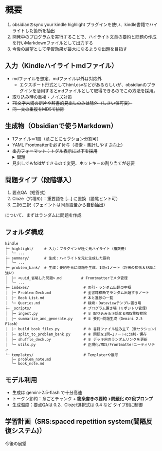 # 概要
1. obsidianのsync your kindle highlight プラグインを使い、kindle書籍でハイライトした箇所を抽出
1. 開発中のプログラムを実行することで、ハイライト文章の要約と問題の作成を行いMarkdownファイルとして出力する
1. 今後の展望として学習効果が最大になるような出題を目指す
##  入力（Kindleハイライトmdファイル）
- mdファイルを想定、mdファイル以外は対応外
    - エクスポート形式としてhtml,csvなどがあるらしいが、obsidianのプラグインを活用するとmdファイルとして取得できるのでこの方法を採用。
- 取り込み時の重複・ノイズ対策
- ~~70文字未満の断片や辞書的見出しのみは除外（しきい値可変）~~
- ~~同一文の重複をMD5で排除~~
## 生成物（Obsidianで使うMarkdown）
- 1ファイル＝1冊（章ごとにセクション分割可）
- YAML Frontmatterを必ず付与（検索・集計しやすさ向上）
- ~~出力フォーマット：トグル表示に以下を採用~~
        <details><summary>問題</summary>回答</details>
- 見出しでもfoldができるので変更、ホットキーの割り当てが必要
## 問題タイプ（段階導入）
1. 要点QA（短答式）
1. Cloze（穴埋め）：重要語を [...] に置換（語尾ヒント可）
1. 二択/三択（フェイントは同章語彙から自動抽出）

について、まずはランダムに問題を作成
## フォルダ構成
```
kindle
├─ highlight/     # 入力：プラグインが吐く元ハイライト（複数冊）
│  └─ ...
├─ summary/       # 生成：ハイライトを元に生成した要約
│  └─ ...
├─ problem_bank/  # 生成：要約を元に問題を生成、1問=1ノート（将来の拡張＆SRSに強い）
│  ├─ <uuid_省略した問題>.md         # Frontmatterでメタ管理
│  └─ ...
├─ indexes/                         # 索引・ランダム出題の中枢
│  ├─ Problem Deck.md               # 全書籍横断でランダム出題するノート
│  ├─ Book List.md                  # 本と進捗の一覧
│  └─ Queries.md                    # 検索・Dataviewテンプレ置き場
├─ _scripts/                        # プログラム置き場（リポジトリ管理）
│  ├─ ingest.py                     # ① 取り込み＆正規化＆MD5重複排除
│  ├─ summarize_and_generate.py     # ② 要約→問題生成（Gemini 2.5 Flash）
│  ├─ build_book_files.py           # ③ 書籍ファイル組み立て（章セクション）
│  ├─ split_to_problem_bank.py      # ④ 問題を1問=1ノートに分割・保存
│  ├─ shuffle_deck.py               # ⑤ デッキ用のランダムリンクを更新
│  └─ utils.py                      # 正規化/MD5/Frontmatterユーティリティ
└─ templates/                       # Templaterや雛形
   ├─ problem_note.md
   └─ book_note.md
```
## モデル利用
- 生成は gemini-2.5-flash で十分高速
- トークン節約：章ごとチャンク + **箇条書きの要約→問題化 の2段プロンプ**
- 生成温度：要点QAは 0.2、Cloze/選択式は 0.4 など タイプ別に制御
## 学習計画（SRS:spaced repetition system(間隔反復システム)）
今後の展望
<!-- - Frontmatterに学習予定を格納（手動でも扱いやすい）
- review_plan:
  - +1d
  - +3d
  - +7d
  - +14d
- 実際の通知はObsidianの検索フィルタ運用でOK（プラグイン不要で始める） -->
